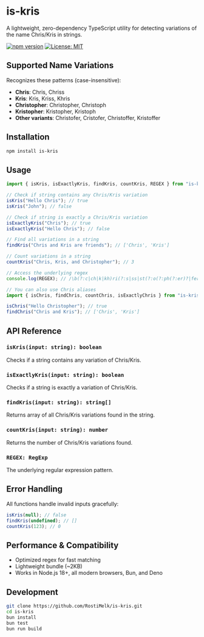# is-kris

A lightweight, zero-dependency TypeScript utility for detecting variations of the name Chris/Kris in strings.

[![npm version](https://badge.fury.io/js/is-kris.svg)](https://badge.fury.io/js/is-kris)
[![License: MIT](https://img.shields.io/badge/License-MIT-yellow.svg)](https://opensource.org/licenses/MIT)

## Supported Name Variations

Recognizes these patterns (case-insensitive):

- **Chris**: Chris, Chriss
- **Kris**: Kris, Kriss, Khris
- **Christopher**: Christopher, Christoph
- **Kristopher**: Kristopher, Kristoph
- **Other variants**: Christofer, Cristofer, Christoffer, Kristoffer

## Installation

```bash
npm install is-kris
```

## Usage

```typescript
import { isKris, isExactlyKris, findKris, countKris, REGEX } from "is-kris";

// Check if string contains any Chris/Kris variation
isKris("Hello Chris"); // true
isKris("John"); // false

// Check if string is exactly a Chris/Kris variation
isExactlyKris("Chris"); // true
isExactlyKris("Hello Chris"); // false

// Find all variations in a string
findKris("Chris and Kris are friends"); // ['Chris', 'Kris']

// Count variations in a string
countKris("Chris, Kris, and Christopher"); // 3

// Access the underlying regex
console.log(REGEX); // /\b(?:c|ch|k|kh)ri(?:s|ss|st(?:o(?:ph(?:er)?|fer|ffer)))\b/i

// You can also use Chris aliases
import { isChris, findChris, countChris, isExactlyChris } from "is-kris";

isChris("Hello Christopher"); // true
findChris("Chris and Kris"); // ['Chris', 'Kris']
```

## API Reference

### `isKris(input: string): boolean`

Checks if a string contains any variation of Chris/Kris.

### `isExactlyKris(input: string): boolean`

Checks if a string is exactly a variation of Chris/Kris.

### `findKris(input: string): string[]`

Returns array of all Chris/Kris variations found in the string.

### `countKris(input: string): number`

Returns the number of Chris/Kris variations found.

### `REGEX: RegExp`

The underlying regular expression pattern.

## Error Handling

All functions handle invalid inputs gracefully:

```typescript
isKris(null); // false
findKris(undefined); // []
countKris(123); // 0
```

## Performance & Compatibility

- Optimized regex for fast matching
- Lightweight bundle (~2KB)
- Works in Node.js 18+, all modern browsers, Bun, and Deno

## Development

```bash
git clone https://github.com/RostiMelk/is-kris.git
cd is-kris
bun install
bun test
bun run build
```
